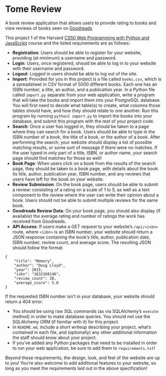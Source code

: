 # Tome Review

A book review application that allows users to provide rating to books and view reviews of books seen on [Goodreads](https://www.goodreads.com/)

This project 1 of the Harvard [CS50 Web Programming with Python and JavaScript](https://cs50.harvard.edu/web/2018/) course and the listed requirements are as follows:

* **Registration**: Users should be able to register for your website, providing (at minimum) a username and password.
* **Login**: Users, once registered, should be able to log in to your website with their username and password.
* **Logout**: Logged in users should be able to log out of the site.
* **Import**: Provided for you in this project is a file called `books.csv`, which is a spreadsheet in CSV format of 5000 different books. Each one has an ISBN number, a title, an author, and a publication year. In a Python file called `import.py` separate from your web application, write a program that will take the books and import them into your PostgreSQL database. You will first need to decide what table(s) to create, what columns those tables should have, and how they should relate to one another. Run this program by running `python3 import.py` to import the books into your database, and submit this program with the rest of your project code.
* **Search**: Once a user has logged in, they should be taken to a page where they can search for a book. Users should be able to type in the ISBN number of a book, the title of a book, or the author of a book. After performing the search, your website should display a list of possible matching results, or some sort of message if there were no matches. If the user typed in only part of a title, ISBN, or author name, your search page should find matches for those as well!
* **Book Page**: When users click on a book from the results of the search page, they should be taken to a book page, with details about the book: its title, author, publication year, ISBN number, and any reviews that users have left for the book on your website.
* **Review Submission**: On the book page, users should be able to submit a review: consisting of a rating on a scale of 1 to 5, as well as a text component to the review where the user can write their opinion about a book. Users should not be able to submit multiple reviews for the same book.
* **Goodreads Review Data**: On your book page, you should also display (if available) the average rating and number of ratings the work has received from Goodreads.
* **API Access**: If users make a GET request to your website’s `/api/<isbn>` route, where `<isbn>` is an ISBN number, your website should return a JSON response containing the book’s title, author, publication date, ISBN number, review count, and average score. The resulting JSON should follow the format:

``` 
{
    "title": "Memory",
    "author": "Doug Lloyd",
    "year": 2015,
    "isbn": "1632168146",
    "review_count": 28,
    "average_score": 5.0
} 
```

If the requested ISBN number isn’t in your database, your website should return a 404 error.

* You should be using raw SQL commands (as via SQLAlchemy’s `execute` method) in order to make database queries. You should not use the SQLAlchemy ORM (if familiar with it) for this project.
* In `README.md`, include a short writeup describing your project, what’s contained in each file, and (optionally) any other additional information the staff should know about your project.
* If you’ve added any Python packages that need to be installed in order to run your web application, be sure to add them to `requirements.txt`!

Beyond these requirements, the design, look, and feel of the website are up to you! You’re also welcome to add additional features to your website, so long as you meet the requirements laid out in the above specification!